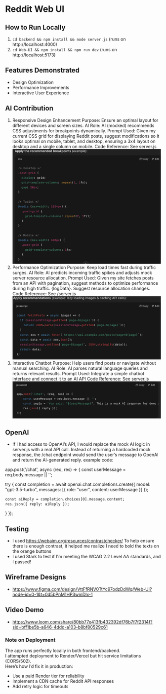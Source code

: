 # Reddit Web UI

## How to Run Locally
1. `cd backend && npm install && node server.js` (runs on http://localhost:4000)
2. `cd Web-UI && npm install && npm run dev` (runs on http://localhost:5173)

## Features Demonstrated
- Design Optimization
- Performance Improvements
- Interactive User Experience

## AI Contribution
1. Responsive Design Enhancement
Purpose: Ensure an optimal layout for different devices and screen sizes.
AI Role: AI (mocked) recommends CSS adjustments for breakpoints dynamically.
Prompt Used:
Given my current CSS grid for displaying Reddit posts, suggest modifications so it looks optimal on mobile, tablet, and desktop, ensuring a 3x4 layout on desktop and a single column on mobile.
Code Reference: See server.js
![responsive design](image.png)
2. Performance Optimization
Purpose: Keep load times fast during traffic surges.
AI Role: AI predicts incoming traffic spikes and adjusts mock server resource allocation.
Prompt Used:
Given my site fetches posts from an API with pagination, suggest methods to optimize performance during high traffic.
{logData}. Suggest resource allocation changes.
Code Reference: See /server.js
![performance](image-1.png)
3. Interactive Chatbot
Purpose: Help users find posts or navigate without manual searching.
AI Role: AI parses natural language queries and returns relevant results.
Prompt Used:
Integrate a simple chatbot interface and connect it to an AI API
Code Reference: See server.js
![chat](image-2.png)

## OpenAI
- If I had access to OpenAI’s API, I would replace the mock AI logic in server.js with a real API call.
Instead of returning a hardcoded mock response, the /chat endpoint would send the user’s message to OpenAI and return the AI-generated reply.
example code:

app.post('/chat', async (req, res) => {
  const userMessage = req.body.message || '';

  try {
    const completion = await openai.chat.completions.create({
      model: "gpt-3.5-turbo",
      messages: [{ role: "user", content: userMessage }]
    });

    const aiReply = completion.choices[0].message.content;
    res.json({ reply: aiReply });
  } 
});


## Testing
- I used https://webaim.org/resources/contrastchecker/
To help ensure there is enough contrast, it helped me realize I need to bold the texts on the orange buttons
- I used Stark to test if I'm meeting the WCAG 2.2 Level AA standards, and I passed!

## Wireframe Designs
- https://www.figma.com/design/VttFfRNV0TtYc97odzDdWq/Web-UI?node-id=0-1&t=0d5bPnM1HP3wmDlx-1

## Video Demo
- https://www.loom.com/share/80bb77e413fb432392df76b7f7f2314f?sid=bff1be5b-a646-4ddd-a103-b8bf80529c61

### Note on Deployment  
The app runs perfectly locally in both frontend/backend.  
I attempted deployment to Render/Vercel but hit service limitations (CORS/502).  
Here’s how I’d fix it in production:  
- Use a paid Render tier for reliability  
- Implement a CDN cache for Reddit API responses  
- Add retry logic for timeouts   